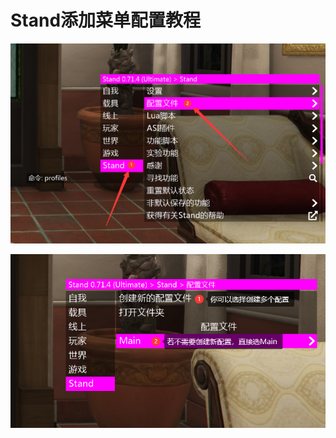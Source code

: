 # Stand添加菜单配置教程

![](<../../.gitbook/assets/image (30) (1) (1).png>)

![](<../../.gitbook/assets/image (43) (1) (1).png>)

